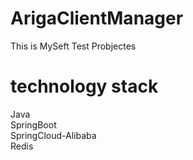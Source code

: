 # ArigaClientManager
This is MySeft Test Probjectes
# technology stack  
Java  
  SpringBoot  
  SpringCloud-Alibaba  
  Redis

